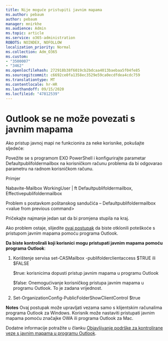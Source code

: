 ```yaml
---
title: Nije moguće pristupiti javnim mapama
ms.author: pebaum
author: pebaum
manager: mnirkhe
ms.audience: Admin
ms.topic: article
ms.service: o365-administration
ROBOTS: NOINDEX, NOFOLLOW
localization_priority: Normal
ms.collection: Adm_O365
ms.custom:
- "3500007"
- "3462"
ms.openlocfilehash: 272918b38f6019cb2bdcaa4013baebaa5f04fe85
ms.sourcegitcommit: c6692ce0fa1358ec3529e59ca0ecdfdea4cdc759
ms.translationtype: MT
ms.contentlocale: hr-HR
ms.lasthandoff: 09/15/2020
ms.locfileid: "47812539"
---
```

# <a name="outlook-cannot-connect-to-public-folders"></a>Outlook se ne može povezati s javnim mapama

Ako pristup javnoj mapi ne funkcionira za neke korisnike, pokušajte sljedeće:

Povežite se s programom EXO PowerShell i konfigurirajte parametar Defaultpublifoldermailbox na korisničkom računu problema da bi odgovarao parametru na radnom korisničkom računu.

Primjer

Nabavite-Mailbox WorkingUser | ft Defaultpublifoldermailbox, Effectivepublifoldermailbox

Problem s postavkom poštanskog sandučića – Defaultpublifoldermailbox \<value from previous command>

Pričekajte najmanje jedan sat da bi promjena stupila na kraj.

Ako problem ostaje, slijedite [ovaj postupak](https://aka.ms/pfcte) da biste otklonili poteškoće s pristupom javnim mapama pomoću programa Outlook.
 
**Da biste kontrolirali koji korisnici mogu pristupati javnim mapama pomoću programa Outlook**:

1.  Korištenje servisa set-CASMailbox <mailboxname> -publifolderclientaccess $TRUE ili $FALSE  
      
    $true: korisnicima dopusti pristup javnim mapama u programu Outlook  
      
    $false: Onemogućivanje korisničkog pristupa javnim mapama u programu Outlook. To je zadana vrijednost.  
        
2.  Set-OrganizationConfig-PublicFolderShowClientControl $true   
      
**Notes** Ovaj postupak može upravljati vezama samo s klijentskim računalima programa Outlook za Windows. Korisnik može nastaviti pristupati javnim mapama pomoću značajke OWA ili programa Outlook za Mac.
 
Dodatne informacije potražite u članku [Objavljivanje podrške za kontrolirane veze s javnim mapama u programu Outlook](https://aka.ms/controlpf).